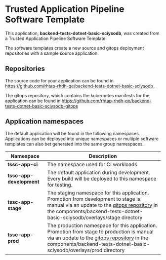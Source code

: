 # Trusted Application Pipeline Software Template

This application, **backend-tests-dotnet-basic-sciysodb**, was created from a Trusted Application Pipeline Software Template.

The software templates create a new source and gitops deployment repositories with a sample source application. 

## Repositories

The source code for your application can be found in [https://github.com/rhtap-rhdh-qe/backend-tests-dotnet-basic-sciysodb ](https://github.com/rhtap-rhdh-qe/backend-tests-dotnet-basic-sciysodb ).
 
The gitops repository, which contains the kubernetes manifests for the application can be found in 
[https://github.com/rhtap-rhdh-qe/backend-tests-dotnet-basic-sciysodb-gitops ](https://github.com/rhtap-rhdh-qe/backend-tests-dotnet-basic-sciysodb-gitops ) 

## Application namespaces 

The default application will be found in the following namespaces. Applications can be deployed into unique namespaces or multiple software templates can also bet generated into the same group namespaces.  

|  Namespace   |  Description   |  
| -------- | -------- |
| **tssc-app-ci** | The namespace used for CI workloads |
| **tssc-app-development** | The default application during development. Every build will be deployed to this namespace for testing. |
| **tssc-app-stage** | The staging namespace for this application. Promotion from development to stage is manual via an update to the [gitops repository](https://github.com/rhtap-rhdh-qe/backend-tests-dotnet-basic-sciysodb-gitops ) in the components/backend-tests-dotnet-basic-sciysodb/overlays/stage directory |
| **tssc-app-prod** | The production namespace for this application. Promotion from stage to production is manual via an update to the [gitops repository](https://github.com/rhtap-rhdh-qe/backend-tests-dotnet-basic-sciysodb-gitops ) in the components/backend-tests-dotnet-basic-sciysodb/overlays/prod directory |